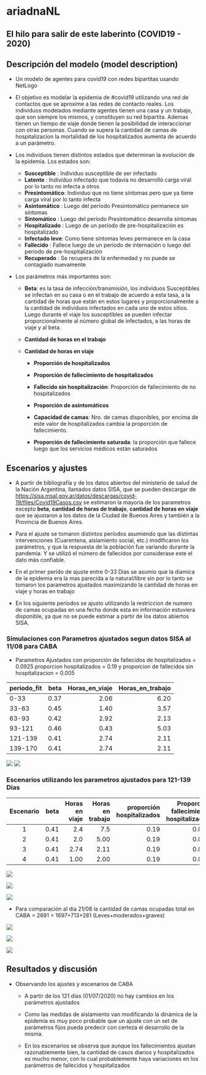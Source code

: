 
# ariadnaNL

## El hilo para salir de este laberinto (COVID19 - 2020)

## Descripción del modelo (model description)

  - Un modelo de agentes para covid19 con redes bipartitas usando
    NetLogo

  - El objetivo es modelar la epidemia de \#covid19 utilizando una red
    de contactos que se aproxime a las redes de contacto reales. Los
    individuos modelados mediante agentes tienen una casa y un trabajo,
    que son siempre los mismos, y constituyen su red bipartita. Ademas
    tienen un tiempo de viaje donde tienen la posibilidad de
    interaccionar con otras personas. Cuando se supera la cantidad de
    camas de hospitalizacion la mortalidad de los hospitalizados aumenta
    de acuerdo a un parámetro.

  - Los individuos tienen distintos estados que determinan la evolución
    de la epidemia. Los estados son:
    
      - **Susceptible** : Individuo susceptible de ser infectado
      - **Latente** : Individuo infectado que todavía no desarrolló
        carga viral por lo tanto no infecta a otros
      - **Presintomático**: Individuo que no tiene síntomas pero que ya
        tiene carga viral por lo tanto infecta
      - **Asintomático** : Luego del período Presintomático permanece
        sin síntomas
      - **Sintomático** : Luego del período Presintomático desarrolla
        síntomas
      - **Hospitalizado** : Luego de un período de pre-hospitalización
        es hospitalizado
      - **Infectado leve**: Como tiene síntomas leves permanece en la
        casa
      - **Fallecido** : Fallece luego de un período de internación o
        luego del período de pre-hospitalización
      - **Recuperado** : Se recupera de la enfermedad y no puede se
        contagiado nuevamente

  - Los parámetros más importantes son:
    
      - **Beta**: es la tasa de infección/transmisión, los individuos
        Susceptibles se infectan en su casa o en el trabajo de acuerdo a
        esta tasa, a la cantidad de horas que están en estos lugares y
        proporcionalmente a la cantidad de individuos infectados en cada
        uno de estos sitios. Luego durante el viaje los susceptibles se
        pueden infectar proporcionalmente al número global de
        infectados, a las horas de viaje y al beta.
    
      - **Cantidad de horas en el trabajo**
    
      - **Cantidad de horas en viaje**
        
          - **Proporción de hospitalizados**
        
          - **Proporción de fallecimiento de hospitalizados**
        
          - **Fallecido sin hospitalización**: Proporción de
            fallecimiento de no hospitalizados
        
          - **Proporción de asintomáticos**
        
          - **Capacidad de camas**: Nro. de camas disponibles, por
            encima de este valor de hospitalizados cambia la proporción
            de fallecimiento.
        
          - **Proporción de fallecimiento saturada**: la proporción que
            fallece luego que los servicios médicos están saturados

## Escenarios y ajustes

  - A partir de bibliografía y de los datos abiertos del ministerio de
    salud de la Nación Argentina, llamados datos SISA, que se pueden
    descargar de
    <https://sisa.msal.gov.ar/datos/descargas/covid-19/files/Covid19Casos.csv>
    se estimaron la mayoría de los parametros excepto **beta**,
    **cantidad de horas de trabajo**, **cantidad de horas en viaje** que
    se ajustaron a los datos de la Ciudad de Buenos Aires y también a la
    Provincia de Buenos Aires.

  - Para el ajuste se tomaron distintos períodos asumiendo que las
    distintas intervenciones (Cuarentena, aislamiento social, etc.)
    modificaron los parámetros, y que la respuesta de la población fue
    variando durante la pandemia. Y se utilizó el número de fallecidos
    por considerase este el dato más confiable.

  - En el primer perído de ajuste entre 0-33 Dias se asumio que la
    diamica de la epidemia era la mas parecida a la natural/libre sin
    por lo tanto se tomaron los parametros ajustados maximizando la
    cantidad de horas en viaje y horas en trabajo

  - En los siguiente períodos se ajusto utilizando la restriccion de
    numero de camas ocupadas en una fecha donde esta en información
    estuviera disponible, ya que no se puede estimar a partir de los
    datos abiertos SISA.

### Simulaciones con Parametros ajustados segun datos SISA al 11/08 para CABA

  - Parametros Ajustados con proporción de fallecidos de hospitalizados
    = 0.0925 proporcion hospitalizados = 0.19 y proporcion de fallecidos
    sin hospitalizacion = 0.005

| periodo\_fit | beta | Horas\_en\_viaje | Horas\_en\_trabajo |
| :----------- | ---: | ---------------: | -----------------: |
| 0-33         | 0.37 |             2.06 |               6.20 |
| 33-63        | 0.45 |             1.40 |               3.57 |
| 63-93        | 0.42 |             2.92 |               2.13 |
| 93-121       | 0.46 |             0.43 |               5.03 |
| 121-139      | 0.41 |             2.74 |               2.11 |
| 139-170      | 0.41 |             2.74 |               2.11 |

![](Figures/Ajuste_CABA%20121-139_Fallecidos_log.pdf.png)
![](Figures/Ajuste_CABA%20121-139_Hospitalizados.pdf.png)

### Escenarios utilizando los parametros ajustados para 121-139 Días

| Escenario | beta | Horas en viaje | Horas en trabajo | proporción hospitalizados | Proporción fallecimiento hospitalizados |
| :-------: | ---: | -------------: | ---------------: | ------------------------: | --------------------------------------: |
|     1     | 0.41 |            2.4 |              7.5 |                      0.19 |                                   0.092 |
|     2     | 0.41 |            2.0 |             5.00 |                      0.19 |                                   0.092 |
|     3     | 0.41 |           2.74 |             2.11 |                      0.19 |                                   0.092 |
|     4     | 0.41 |           1.00 |             2.00 |                      0.19 |                                   0.092 |

![](Figures/escenariosCABA_Fallecidos_log.pdf.png)

![](Figures/escenariosCABA_Fallecidos.pdf.png)

![](Figures/escenariosCABA_Hospitalizados.pdf.png)

  - Para comparación al dia 21/08 la cantidad de camas ocupadas total en
    CABA = 2691 = 1697+713+281 (Leves+moderados+graves)

![](Figures/escenariosCABA_Uti.pdf.png)

![](Figures/escenariosCABA_Sintomaticos.pdf.png)

![](Figures/escenariosCABA_Sintomaticos_dia.pdf.png)

## Resultados y discusión

  - Observando los ajustes y escenarios de CABA
    
      - A partir de los 121 días (01/07/2020) no hay cambios en los
        parámetros ajustados
    
      - Como las medidas de aislamiento van modificando la dinámica de
        la epidemia es muy poco probable que un ajuste con un set de
        parámetros fijos pueda predecir con certeza el desarrollo de la
        misma.
    
      - En los escenarios se observa que aunque los fallecimientos
        ajustan razonablemente bien, la cantidad de casos diarios y
        hospitalizados es mucho menor, con lo cual probablemente haya
        variaciones en los parámetros de fallecidos y hospitalizados
